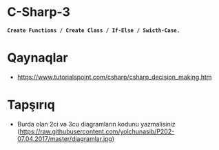 # C-Sharp-3
**``Create Functions / Create Class / If-Else / Swicth-Case.``**

# Qaynaqlar

- https://www.tutorialspoint.com/csharp/csharp_decision_making.htm

# Tapşırıq

- Burda olan 2ci və 3cu  diagramların kodunu yazmalisiniz (https://raw.githubusercontent.com/yolchunasib/P202-07.04.2017/master/diagramlar.jpg)
